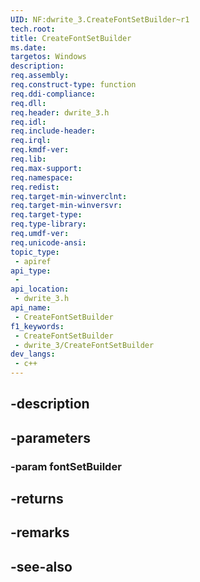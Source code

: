 ```yaml
---
UID: NF:dwrite_3.CreateFontSetBuilder~r1
tech.root: 
title: CreateFontSetBuilder
ms.date: 
targetos: Windows
description: 
req.assembly: 
req.construct-type: function
req.ddi-compliance: 
req.dll: 
req.header: dwrite_3.h
req.idl: 
req.include-header: 
req.irql: 
req.kmdf-ver: 
req.lib: 
req.max-support: 
req.namespace: 
req.redist: 
req.target-min-winverclnt: 
req.target-min-winversvr: 
req.target-type: 
req.type-library: 
req.umdf-ver: 
req.unicode-ansi: 
topic_type:
 - apiref
api_type:
 - 
api_location:
 - dwrite_3.h
api_name:
 - CreateFontSetBuilder
f1_keywords:
 - CreateFontSetBuilder
 - dwrite_3/CreateFontSetBuilder
dev_langs:
 - c++
---
```


## -description

## -parameters

### -param fontSetBuilder

## -returns

## -remarks

## -see-also

